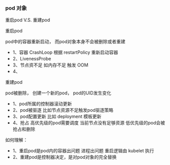 ### pod 对象

重启pod V.S. 重建pod

重启pod

pod中的容器重新启动，
而pod对象本身不会被删除或者重建

- 1、容器 CrashLoop 根据 restartPolicy 重新启动容器
- 2、LivenessProbe
- 3、节点资不足 如内存不足 触发 OOM
- 4、


重建pod

pod被删除，
创建一个新的pod，
pod的UID发生变化

- 1、pod所属的控制器滚动更新
- 2、pod被驱逐 比如节点资源不足触发pod驱逐策略
- 3、pod配置更新 比如 deployment 模板更新
- 4、抢占 高优先级的pod需要调度 当前节点没有足够资源 低优先级的pod会被抢占和删除


如何理解：

- 1、重启pod是pod内的容器出问题 进程出问题 重启逻辑由 kubelet 执行
- 2、重建pod是控制器决定，是对pod对象的完全替换




































